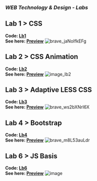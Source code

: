 ### _WEB Technology & Design - Labs_
## Lab 1 > CSS
**Code: [Lb1](https://github.com/m1RAGE5/WebLabs6/tree/master/Lb1)**\
**See here: [Preview](https://m1rage5.github.io/WebLabs6/Lb1/)**
![brave_jaNoIfkEFg](https://github.com/user-attachments/assets/96d155fd-4606-4d25-a412-ac951d0c949e)
## Lab 2 > CSS Animation
**Code: [Lb2](https://github.com/m1RAGE5/WebLabs6/tree/master/Lb2)**\
**See here: [Preview](https://m1rage5.github.io/WebLabs6/Lb2/)**
![image_lb2](https://github.com/user-attachments/assets/4b3cea72-4320-4105-9375-c4a64fecf3c2)
## Lab 3 > Adaptive LESS CSS
**Code: [Lb3](https://github.com/m1RAGE5/WebLabs6/tree/master/Lb3)**\
**See here: [Preview](https://m1rage5.github.io/WebLabs6/Lb3/)**
![brave_ws2bXNrI6X](https://github.com/user-attachments/assets/1f95fc90-afb3-45c2-9c81-ddc0494da3db)
## Lab 4 > Bootstrap
**Code: [Lb4](https://github.com/m1RAGE5/WebLabs6/tree/master/Lb4)**\
**See here: [Preview](https://m1rage5.github.io/WebLabs6/Lb4/)**
![brave_m8L53auLdr](https://github.com/user-attachments/assets/9743daeb-906b-4037-a139-404e4bef0e72)
## Lab 6 > JS Basis
**Code: [Lb6](https://github.com/m1RAGE5/WebLabs6/tree/master/Lb6)**\
**See here: [Preview](https://m1rage5.github.io/WebLabs6/Lb6/)**
![image](https://github.com/user-attachments/assets/9b2e4d39-f752-43ce-aef8-eca9f7ebfa67)

